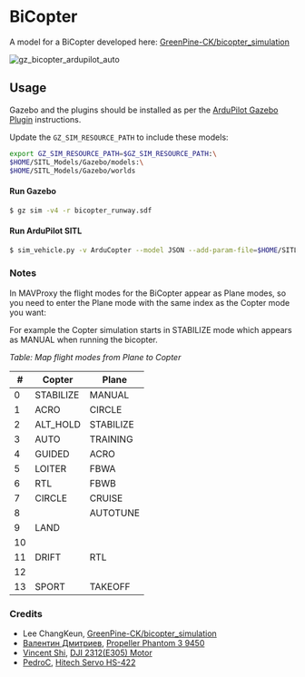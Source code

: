 # BiCopter

A model for a BiCopter developed here: [GreenPine-CK/bicopter_simulation](https://github.com/GreenPine-CK/bicopter_simulation)


![gz_bicopter_ardupilot_auto](https://github.com/ArduPilot/SITL_Models/assets/24916364/0f41a75e-f356-4812-9407-9c19ec6f76a4)

## Usage

Gazebo and the plugins should be installed as per the [ArduPilot Gazebo Plugin](https://github.com/ArduPilot/ardupilot_gazebo) instructions.

Update the `GZ_SIM_RESOURCE_PATH` to include these models:

```bash
export GZ_SIM_RESOURCE_PATH=$GZ_SIM_RESOURCE_PATH:\
$HOME/SITL_Models/Gazebo/models:\
$HOME/SITL_Models/Gazebo/worlds
```

#### Run Gazebo

```bash
$ gz sim -v4 -r bicopter_runway.sdf
```

#### Run ArduPilot SITL

```bash
$ sim_vehicle.py -v ArduCopter --model JSON --add-param-file=$HOME/SITL_Models/Gazebo/config/bicopter.param --console --map
```

### Notes

In MAVProxy the flight modes for the BiCopter appear as Plane modes, so you need to enter the Plane mode with the same index as the Copter mode you want:

For example the Copter simulation starts in STABILIZE mode which appears as MANUAL when running the bicopter.

*Table: Map flight modes from Plane to Copter*

| # | Copter | Plane |
| --- | --- | --- |
|  0 | STABILIZE | MANUAL |
|  1 | ACRO | CIRCLE |
|  2 | ALT_HOLD |STABILIZE |
|  3 | AUTO | TRAINING |
|  4 | GUIDED | ACRO |
|  5 | LOITER | FBWA |
|  6 | RTL | FBWB |
|  7 | CIRCLE | CRUISE |
|  8 |  | AUTOTUNE |
|  9 | LAND |  |
| 10 |  |  |
| 11 | DRIFT | RTL |
| 12 |  |  |
| 13 | SPORT | TAKEOFF |

### Credits

- Lee ChangKeun, [GreenPine-CK/bicopter_simulation](https://github.com/GreenPine-CK/bicopter_simulation)
- [Валентин Дмитриев](https://grabcad.com/-5981), [Propeller Phantom 3 9450](https://grabcad.com/library/propeller-phantom-3-9450-1)
- [Vincent Shi](https://grabcad.com/vincent.shi-1), [DJI 2312(E305) Motor](https://grabcad.com/library/dji-2312-e305-motor-1)
- [PedroC](https://grabcad.com/pedroc-1), [Hitech Servo HS-422](https://grabcad.com/library/hitech-servo-hs-422-1)
